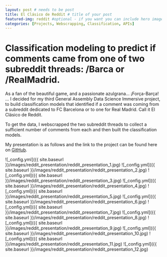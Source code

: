 ```yaml
---
layout: post # needs to be post
title: El Clásico de Reddit # title of your post
featured-img: reddit #optional - if you want you can include hero image
categories: [Projects, Webscrapping, Classification, APIs]
---
```


# Classification modeling to predict if comments came from one of two subreddit threads: /Barca or /RealMadrid.

As a fan of the beautiful game, and a passionate azulgrana... ¡Força-Barça! ... I decided for my third General Assembly Data Science Immersive project, to build classification models that identified if a comment was coming from a subreddit dedicated to FC Barcelona or to one for Real Madrid. Call it El Clásico de Reddit. 

To get the data, I webscrapped the two subreddit threads to collect a sufficient number of comments from each and then built the classification models. 

My presentation is as follows and the link to the project can be found here on [GitHub](https://github.com/cdubbs512/reddit_subreddit_classification).


![_config.yml]({{ site.baseurl }}/images/reddit_presentation/reddit_presentation_1.jpg)
![_config.yml]({{ site.baseurl }}/images/reddit_presentation/reddit_presentation_2.jpg)
![_config.yml]({{ site.baseurl }}/images/reddit_presentation/reddit_presentation_3.jpg)
![_config.yml]({{ site.baseurl }}/images/reddit_presentation/reddit_presentation_4.jpg)
![_config.yml]({{ site.baseurl }}/images/reddit_presentation/reddit_presentation_5.jpg)
![_config.yml]({{ site.baseurl }}/images/reddit_presentation/reddit_presentation_6.jpg)
![_config.yml]({{ site.baseurl }}/images/reddit_presentation/reddit_presentation_7.jpg)
![_config.yml]({{ site.baseurl }}/images/reddit_presentation/reddit_presentation_8.jpg)
![_config.yml]({{ site.baseurl }}/images/reddit_presentation/reddit_presentation_9.jpg)
![_config.yml]({{ site.baseurl }}/images/reddit_presentation/reddit_presentation_10.jpg)
![_config.yml]({{ site.baseurl }}/images/reddit_presentation/reddit_presentation_11.jpg)
![_config.yml]({{ site.baseurl }}/images/reddit_presentation/reddit_presentation_12.jpg)
